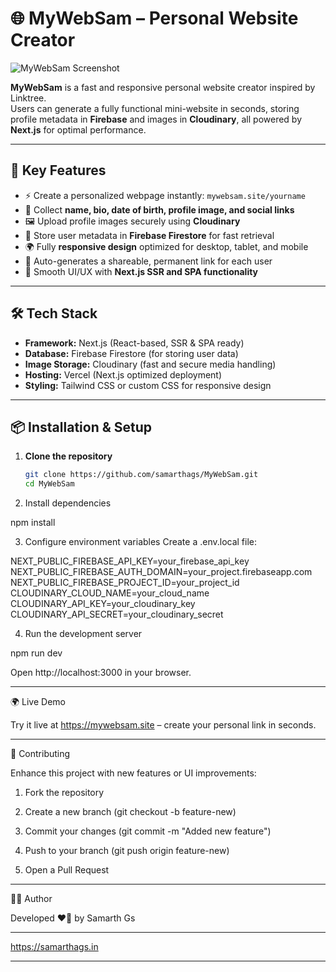 # 🌐 MyWebSam – Personal Website Creator

![MyWebSam Screenshot](path/to/screenshot.png)

**MyWebSam** is a fast and responsive personal website creator inspired by Linktree.  
Users can generate a fully functional mini-website in seconds, storing profile metadata in **Firebase** and images in **Cloudinary**, all powered by **Next.js** for optimal performance.

---

## 🌟 Key Features
- ⚡ Create a personalized webpage instantly: `mywebsam.site/yourname`  
- 📝 Collect **name, bio, date of birth, profile image, and social links**  
- 🖼️ Upload profile images securely using **Cloudinary**  
- 💾 Store user metadata in **Firebase Firestore** for fast retrieval  
- 🌍 Fully **responsive design** optimized for desktop, tablet, and mobile  
- 🔗 Auto-generates a shareable, permanent link for each user  
- 🎨 Smooth UI/UX with **Next.js SSR and SPA functionality**  

---

## 🛠️ Tech Stack
- **Framework:** Next.js (React-based, SSR & SPA ready)  
- **Database:** Firebase Firestore (for storing user data)  
- **Image Storage:** Cloudinary (fast and secure media handling)  
- **Hosting:** Vercel (Next.js optimized deployment)  
- **Styling:** Tailwind CSS or custom CSS for responsive design  

---

## 📦 Installation & Setup

1. **Clone the repository**
   ```bash
   git clone https://github.com/samarthags/MyWebSam.git
   cd MyWebSam

2. Install dependencies

npm install


3. Configure environment variables Create a .env.local file:

NEXT_PUBLIC_FIREBASE_API_KEY=your_firebase_api_key
NEXT_PUBLIC_FIREBASE_AUTH_DOMAIN=your_project.firebaseapp.com
NEXT_PUBLIC_FIREBASE_PROJECT_ID=your_project_id
CLOUDINARY_CLOUD_NAME=your_cloud_name
CLOUDINARY_API_KEY=your_cloudinary_key
CLOUDINARY_API_SECRET=your_cloudinary_secret


4. Run the development server

npm run dev

Open http://localhost:3000 in your browser.




---

🌍 Live Demo

Try it live at https://mywebsam.site – create your personal link in seconds.


---

🤝 Contributing

Enhance this project with new features or UI improvements:

1. Fork the repository


2. Create a new branch (git checkout -b feature-new)


3. Commit your changes (git commit -m "Added new feature")


4. Push to your branch (git push origin feature-new)


5. Open a Pull Request




---

👨‍💻 Author

Developed ❤️‍🔥 by Samarth Gs


---

https://samarthags.in

---

